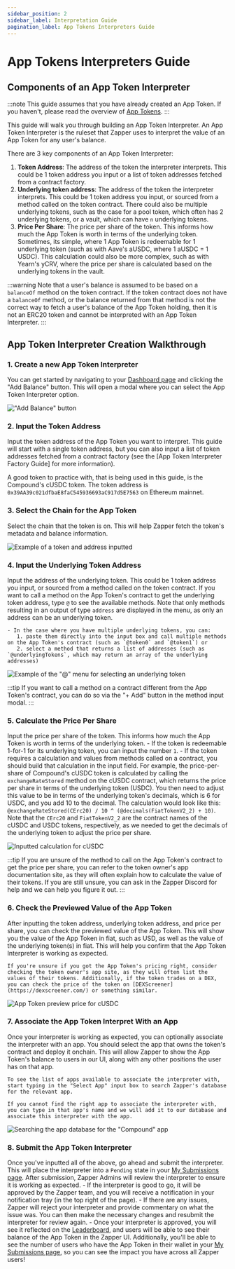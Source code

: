 ```yaml
---
sidebar_position: 2
sidebar_label: Interpretation Guide
pagination_label: App Tokens Interpreters Guide
---
```

# App Tokens Interpreters Guide

## Components of an App Token Interpreter

:::note
This guide assumes that you have already created an App Token. If you haven't, please read the overview of [App Tokens](/docs/Interpretation/app-token-interpretation/overview).
:::

This guide will walk you through building an App Token Interpreter. An App Token Interpreter is the ruleset that Zapper uses to interpret the value of an App Token for any user's balance.

There are 3 key components of an App Token Interpreter:

1. **Token Address**: The address of the token the interpreter interprets. This could be 1 token address you input or a list of token addresses fetched from a contract factory.
2. **Underlying token address**: The address of the token the interpreter interprets. This could be 1 token address you input, or sourced from a method called on the token contract. There could also be multiple underlying tokens, such as the case for a pool token, which often has 2 underlying tokens, or a vault, which can have `n` underlying tokens.
3. **Price Per Share**: The price per share of the token. This informs how much the App Token is worth in terms of the underlying token. Sometimes, its simple, where 1 App Token is redeemable for 1 underlying token (such as with Aave's aUSDC, where 1 aUSDC = 1 USDC). This calculation could also be more complex, such as with Yearn's yCRV, where the price per share is calculated based on the underlying tokens in the vault.

:::warning
Note that a user's balance is assumed to be based on a `balanceOf` method on the token contract. If the token contract does not have a `balanceOf` method, or the balance returned from that method is not the correct way to fetch a user's balance of the App Token holding, then it is not an ERC20 token and cannot be interpreted with an App Token Interpreter.
:::

## App Token Interpreter Creation Walkthrough

### 1. Create a new App Token Interpreter

You can get started by navigating to your [Dashboard page](https://www.zapper.xyz/dashboard) and clicking the "Add Balance" button. This will open a modal where you can select the App Token Interpreter option.

!["Add Balance" button](/img/assets/add_balance_button.png)

### 2. Input the Token Address 

Input the token address of the App Token you want to interpret. This guide will start with a single token address, but you can also input a list of token addresses fetched from a contract factory (see the [App Token Interpreter Factory Guide] for more information).

<!-- TODO - add the factory guide link above -->
A good token to practice with, that is being used in this guide, is the Compound's cUSDC token. The token address is `0x39AA39c021dfbaE8faC545936693aC917d5E7563` on Ethereum mainnet.

### 3. Select the Chain for the App Token

Select the chain that the token is on. This will help Zapper fetch the token's metadata and balance information.

![Example of a token and address inputted](/img/assets/token_address_inputted.png)

### 4. Input the Underlying Token Address

Input the address of the underlying token. This could be 1 token address you input, or sourced from a method called on the token contract. If you want to call a method on the App Token's contract to get the underlying token address, type `@` to see the available methods. Note that only methods resulting in an output of type `address` are displayed in the menu, as only an address can be an underlying token.

    - In the case where you have multiple underlying tokens, you can:
       1. paste them directly into the input box and call multiple methods on the App Token's contract (such as `@token0` and `@token1`) or
       2. select a method that returns a list of addresses (such as `@underlyingTokens`, which may return an array of the underlying addresses)

![Example of the "@" menu for selecting an underlying token](/img/assets/at_menu.png)

:::tip
If you want to call a method on a contract different from the App Token's contract, you can do so via the "+ Add" button in the method input modal.
:::

### 5. Calculate the Price Per Share 

Input the price per share of the token. This informs how much the App Token is worth in terms of the underlying token.
    - If the token is redeemable 1-for-1 for its underlying token, you can input the number `1`.
    - If the token requires a calculation and values from methods called on a contract, you should build that calculation in the input field. For example, the price-per-share of Compound's cUSDC token is calculated by calling the `exchangeRateStored` method on the cUSDC contract, which returns the price per share in terms of the underlying token (USDC). You then need to adjust this value to be in terms of the underlying token's decimals, which is 6 for USDC, and you add 10 to the decimal. The calculation would look like this: `@exchangeRateStored(CErc20) / 10 ^ (@decimals(FiatTokenV2_2) + 10)`. Note that the `CErc20` and `FiatTokenV2_2` are the contract names of the cUSDC and USDC tokens, respectively, as we needed to get the decimals of the underlying token to adjust the price per share.

![Inputted calculation for cUSDC](/img/assets/inputted_calculation.png)

:::tip
If you are unsure of the method to call on the App Token's contract to get the price per share, you can refer to the token owner's app documentation site, as they will often explain how to calculate the value of their tokens. If you are still unsure, you can ask in the Zapper Discord for help and we can help you figure it out.
:::

### 6. Check the Previewed Value of the App Token

After inputting the token address, underlying token address, and price per share, you can check the previewed value of the App Token. This will show you the value of the App Token in fiat, such as USD, as well as the value of the underlying token(s) in fiat. This will help you confirm that the App Token Interpreter is working as expected.

    If you're unsure if you got the App Token's pricing right, consider checking the token owner's app site, as they will often list the values of their tokens. Additionally, if the token trades on a DEX, you can check the price of the token on [DEXScreener](https://dexscreener.com/) or something similar.

![App Token preview price for cUSDC](/img/assets/preview_of_price.png)

### 7. Associate the App Token Interpret With an App

Once your interpreter is working as expected, you can optionally associate the interpreter with an app. You should select the app that owns the token's contract and deploy it onchain. This will allow Zapper to show the App Token's balance to users in our UI, along with any other positions the user has on that app.

    To see the list of apps available to associate the interpreter with, start typing in the "Select App" input box to search Zapper's database for the relevant app.

    If you cannot find the right app to associate the interpreter with, you can type in that app's name and we will add it to our database and associate this interpreter with the app.

![Searching the app database for the "Compound" app](/img/assets/app_search_db.png)

### 8. Submit the App Token Interpreter

Once you've inputted all of the above, go ahead and submit the interpreter. This will place the interpreter into a `Pending` state in your [My Submissions page](https://zapper.xyz/my-submissions). After submission, Zapper Admins will review the interpreter to ensure it is working as expected.
    - If the interpreter is good to go, it will be approved by the Zapper team, and you will receive a notification in your notification tray (in the top right of the page).
    - If there are any issues, Zapper will reject your interpreter and provide commentary on what the issue was. You can then make the necessary changes and resubmit the interpreter for review again.
    - Once your interpreter is approved, you will see it reflected on the [Leaderboard](https://zapper.xyz/curate/leaderboard), and users will be able to see their balance of the App Token in the Zapper UI. Additionally, you'll be able to see the number of users who have the App Token in their wallet in your [My Submissions page](ttps://zapper.xyz/my-submissions), so you can see the impact you have across all Zapper users!

<!-- TODO - Add a link to the App Token Interpreter Factory Guide -->
<!-- TODO - Add a screenshot of My Submissions page with ATIs -->
<!-- TODO - Add a screenshot of the Leaderboard with ATIs -->
